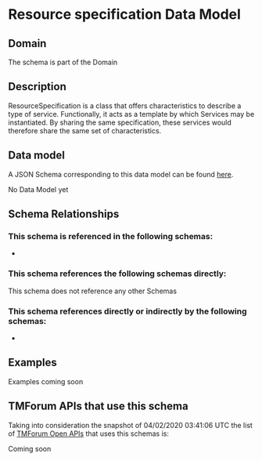# Resource specification Data Model

## Domain

The  schema is part of the  Domain

## Description

ResourceSpecification is a class that offers characteristics to describe a type of service.
Functionally, it acts as a template by which Services may be instantiated. By sharing the same  specification, these services would therefore share the same set of characteristics.

## Data model

A JSON Schema corresponding to this data model can be found
[here](https://github.com/tmforum-rand/schemas/blob/candidates/Resource/ResourceSpecification.schema.json).

No Data Model yet

## Schema Relationships

### This schema is referenced in the following schemas:

-

### This schema references the following schemas directly:

This schema does not reference any other Schemas

### This schema references directly or indirectly by the following schemas:

-



## Examples

Examples coming soon

## TMForum APIs that use this schema

Taking into consideration the snapshot of 04/02/2020 03:41:06 UTC the list of [TMForum Open APIs](https://www.tmforum.org/open-apis/) that uses this schemas is:

Coming soon
